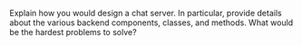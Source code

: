 Explain how you would design a chat server. 
In particular, provide details about the various backend components, classes, and methods. 
What would be the hardest problems to solve?
